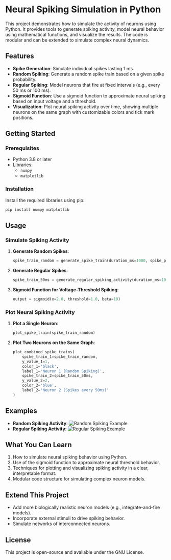 


# Neural Spiking Simulation in Python

This project demonstrates how to simulate the activity of neurons using Python. It provides tools to generate spiking activity, model neural behavior using mathematical functions, and visualize the results. The code is modular and can be extended to simulate complex neural dynamics.

## Features

- **Spike Generation**: Simulate individual spikes lasting 1 ms.
- **Random Spiking**: Generate a random spike train based on a given spike probability.
- **Regular Spiking**: Model neurons that fire at fixed intervals (e.g., every 50 ms or 100 ms).
- **Sigmoid Function**: Use a sigmoid function to approximate neural spiking based on input voltage and a threshold.
- **Visualization**: Plot neural spiking activity over time, showing multiple neurons on the same graph with customizable colors and tick mark positions.

## Getting Started

### Prerequisites

- Python 3.8 or later
- Libraries:
  - `numpy`
  - `matplotlib`

### Installation

Install the required libraries using pip:

```bash
pip install numpy matplotlib
```

## Usage

### Simulate Spiking Activity

1. **Generate Random Spikes**:

   ```python
   spike_train_random = generate_spike_train(duration_ms=1000, spike_prob=0.1)
   ```
2. **Generate Regular Spikes**:

   ```python
   spike_train_50ms = generate_regular_spiking_activity(duration_ms=1000, interval_ms=50)
   ```
3. **Sigmoid Function for Voltage-Threshold Spiking**:

   ```python
   output = sigmoid(x=2.0, threshold=1.0, beta=10)
   ```

### Plot Neural Spiking Activity

1. **Plot a Single Neuron**:

   ```python
   plot_spike_train(spike_train_random)
   ```
2. **Plot Two Neurons on the Same Graph**:

   ```python
   plot_combined_spike_trains(
       spike_train_1=spike_train_random,
       y_value_1=1,
       color_1='black',
       label_1='Neuron 1 (Random Spiking)',
       spike_train_2=spike_train_50ms,
       y_value_2=2,
       color_2='blue',
       label_2='Neuron 2 (Spikes every 50ms)'
   )
   ```

## Examples

- **Random Spiking Activity**:
  ![Random Spiking Example](path/to/random_spiking.png)
- **Regular Spiking Activity**:
  ![Regular Spiking Example](path/to/regular_spiking.png)

## What You Can Learn

1. How to simulate neural spiking behavior using Python.
2. Use of the sigmoid function to approximate neural threshold behavior.
3. Techniques for plotting and visualizing spiking activity in a clear, interpretable format.
4. Modular code structure for simulating complex neuron models.

## Extend This Project

- Add more biologically realistic neuron models (e.g., integrate-and-fire models).
- Incorporate external stimuli to drive spiking behavior.
- Simulate networks of interconnected neurons.

## License

This project is open-source and available under the GNU License.
